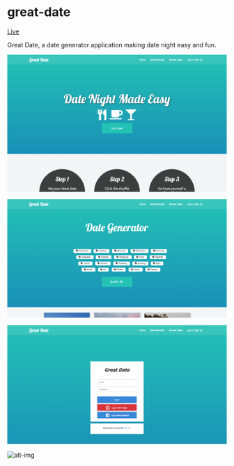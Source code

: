 # great-date

<a href="https://the-great-date-app.herokuapp.com/">Live</a>

Great Date, a date generator application making date night easy and fun.

![alt-img](https://github.com/4guys1terminal/great-date/blob/master/gd-frontend/public/images/greatdate.png)

![alt-img](https://github.com/4guys1terminal/great-date/blob/master/gd-frontend/public/images/ss1.png)

![alt-img](https://github.com/4guys1terminal/great-date/blob/master/gd-frontend/public/images/ss2.png)

![alt-img](https://github.com/4guys1terminal/great-date/blob/master/gd-frontend/public/images/ss3.png)
